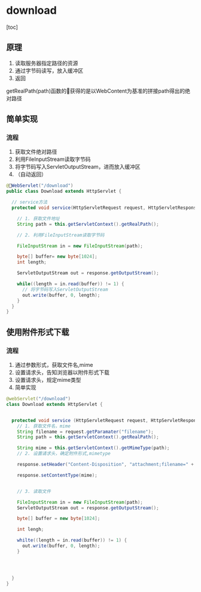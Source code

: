 # download
[toc]


## 原理

1. 读取服务器指定路径的资源
2. 通过字节码读写，放入缓冲区
3. 返回

getRealPath(path)函数的获得的是以WebContent为基准的拼接path得出的绝对路径

## 简单实现

### 流程

1. 获取文件绝对路径
2. 利用FileInputStream读取字节码
3. 将字节码写入ServletOutputStream，进而放入缓冲区
4. （自动返回）


```java
@WebServlet("/download")
public class Download extends HttpServlet {

  // service方法
  protected void service(HttpServletRequest request, HttpServletResponse response) throws ServletException, IOException {

    // 1. 获取文件地址
    String path = this.getServletContext().getRealPath();

    // 2. 利用FileInputStream读取字节码

    FileInputStream in = new FileInputStream(path);

    byte[] buffer= new byte[1024];
    int length;

    ServletOutputStream out = response.getOutputStream();

    while((length = in.read(buffer)) != 1) {
      // 将字节码写入ServletOutputStream
      out.write(buffer, 0, length);
    }
  }
}
```



## 使用附件形式下载

### 流程
1. 通过参数形式，获取文件名,mime
2. 设置请求头，告知浏览器以附件形式下载
3. 设置请求头，规定mime类型
4. 简单实现


```java
@webServlet("/download")
class Download extends HttpServlet {


  protected void service (HttpServletRequest request, HttpServletResponse response) {
    // 1. 获取文件名，mime
    String filename = request.getParamater("filename");
    String path = this.getServletContext().getRealPath();

    String mime = this.getServletContext().getMimeType(path);
    // 2. 设置请求头，确定附件形式,mimetype

    response.setHeader("Content-Disposition", "attachment;filename=" + filename);

    response.setContentType(mime);


    // 3. 读取文件

    FileInputStream in = new FileInputStream(path);
    ServletOutputStream out = response.getOutputStream();

    byte[] buffer = new byte[1024];

    int lengh;

    whilte((length = in.read(buffer)) != 1) {
      out.write(buffer, 0, length);
    }




  }
}
```
